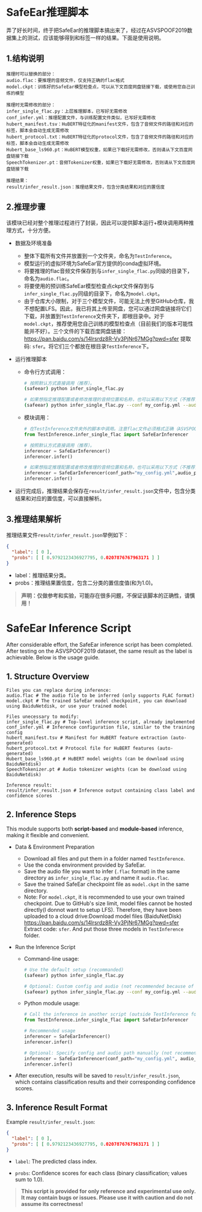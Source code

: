 # SafeEar推理脚本

弄了好长时间，终于把SafeEar的推理脚本搞出来了，经过在ASVSPOOF2019数据集上的测试，应该能够得到和标签一样的结果。下面是使用说明。

## 1.结构说明

```
推理时可以替换的部分：
audio.flac：要推理的音频文件，仅支持正确的flac格式
model.ckpt：训练好的SafeEar模型检查点，可以从下文百度网盘链接下载，或使用您自己训练的模型

推理时无需修改的部分：
infer_single_flac.py：上层推理脚本，已写好无需修改
conf_infer.yml：推理配置文件，与训练配置文件类似，已写好无需修改
hubert_manifest.tsv：HuBERT特征化的manifest文件，包含了音频文件的路径和对应的标签，脚本会自动生成无需修改
hubert_protocol.txt：HuBERT特征化的protocol文件，包含了音频文件的路径和对应的标签，脚本会自动生成无需修改
Hubert_base_ls960.pt：HuBERT模型权重，如果已下载好无需修改，否则请从下文百度网盘链接下载
SpeechTokenizer.pt：音频Tokenizer权重，如果已下载好无需修改，否则请从下文百度网盘链接下载

推理结果：
result/infer_result.json：推理结果文件，包含分类结果和对应的置信度
```

## 2.推理步骤

该模块已经对整个推理过程进行了封装，因此可以提供脚本运行+模块调用两种推理方式，十分方便。

- 数据及环境准备
    - 整体下载所有文件并放置到一个文件夹，命名为`TestInference`。
    - 模型运行的虚拟环境为SafeEar官方提供的conda虚拟环境。
    - 将要推理的flac音频文件保存到与`infer_single_flac.py`同级的目录下，命名为`audio.flac`。
    - 将要使用的预训练SafeEar模型检查点ckpt文件保存到与`infer_single_flac.py`同级的目录下，命名为`model.ckpt`。
    - 由于仓库大小限制，对于三个模型文件，可能无法上传至GitHub仓库，我不想配置LFS。因此，我已将其上传至网盘，您可以通过网盘链接将它们下载，并放置到`TestInference`文件夹下，即根目录中。对于`model.ckpt`，推荐使用您自己训练的模型检查点（目前我们的版本可能性能并不好）。三个文件的下载百度网盘链接：https://pan.baidu.com/s/14lrsrdz8R-Vy3PjNr67MGg?pwd=sfer 提取码: `sfer`。将它们三个都放在根目录`TestInference`下。

- 运行推理脚本
    - 命令行方式调用：
        ```bash
        # 按照默认方式直接调用（推荐）。
        (safeear) python infer_single_flac.py

        # 如果想指定推理配置或者修改推理的音频位置和名称，也可以采用以下方式（不推荐，因为推理器类的实现有可能存在潜在问题，或者推理配置可能存在潜在问题，这部分没有经过测试，故使用时应保持谨慎）。
        (safeear) python infer_single_flac.py --conf my_config.yml --audio my_audio.flac
        ```
    - 模块调用：
        ```python
        # 在TestInference文件夹外的脚本中调用。注意flac文件必须格式正确（ASVSPOOF2019数据集中的flac音频格式是正确的）。
        from TestInference.infer_single_flac import SafeEarInferencer

        # 按照默认方式直接调用（推荐）。
        inferencer = SafeEarInferencer()
        inferencer.infer()

        # 如果想指定推理配置或者修改推理的音频位置和名称，也可以采用以下方式（不推荐，因为推理器类的实现有可能存在潜在问题，或者推理配置可能存在潜在问题，这部分没有经过测试，故使用时应保持谨慎）。
        inferencer = SafeEarInferencer(conf_path="my_config.yml",audio_path="my_audio.flac")
        inferencer.infer()
        ```
- 运行完成后，推理结果会保存在`result/infer_result.json`文件中，包含分类结果和对应的置信度，可以直接解析。

## 3.推理结果解析

推理结果文件`result/infer_result.json`举例如下：
```json
{
  "label": [ 0 ],
  "probs": [ [ 0.9792123436927795, 0.0207876767963171 ] ]
}
```
- label：推理结果分类。
- probs：推理结果置信度，包含二分类的置信度值(和为1.0)。

> **声明：仅做参考和实验，可能存在很多问题，不保证该脚本的正确性，请慎用！**


# SafeEar Inference Script

After considerable effort, the SafeEar inference script has been completed. After testing on the ASVSPOOF2019 dataset, the same result as the label is achievable. Below is the usage guide.

## 1. Structure Overview

```
Files you can replace during inference:
audio.flac # The audio file to be inferred (only supports FLAC format)
model.ckpt # The trained SafeEar model checkpoint, you can download using BaiduNetdisk, or use your trained model

Files unecessary to modify:
infer_single_flac.py # Top-level inference script, already implemented
conf_infer.yml # Inference configuration file, similar to the training config
hubert_manifest.tsv # Manifest for HuBERT feature extraction (auto-generated)
hubert_protocol.txt # Protocol file for HuBERT features (auto-generated)
Hubert_base_ls960.pt # HuBERT model weights (can be download using BaiduNetdisk)
SpeechTokenizer.pt # Audio tokenizer weights (can be download using BaiduNetdisk)

Inference result:
result/infer_result.json # Inference output containing class label and confidence scores
```

## 2. Inference Steps

This module supports both **script-based** and **module-based** inference, making it flexible and convenient.

- Data & Environment Preparation
  - Download all files and put them in a folder named `TestInference`.
  - Use the conda environment provided by SafeEar.
  - Save the audio file you want to infer (`.flac` format) in the same directory as `infer_single_flac.py` and name it `audio.flac`.
  - Save the trained SafeEar checkpoint file as `model.ckpt` in the same directory.
  - Note: For `model.ckpt`, it is recommended to use your own trained checkpoint. Due to GitHub's size limit, model files cannot be hosted directly(I donnot want to setup LFS). Therefore, they have been uploaded to a cloud drive:Download model files (BaiduNetDisk) https://pan.baidu.com/s/14lrsrdz8R-Vy3PjNr67MGg?pwd=sfer Extract code: `sfer`. And put those three models in `TestInference` folder.


- Run the Inference Script

  - Command-line usage:
    ```bash
    # Use the default setup (recommanded)
    (safeear) python infer_single_flac.py

    # Optional: Custom config and audio (not recommended because of possible code errors)
    (safeear) python infer_single_flac.py --conf my_config.yml --audio my_audio.flac
    ```
  - Python module usage:
    ```Python
    # Call the inference in another script (outside TestInference folder)
    from TestInference.infer_single_flac import SafeEarInferencer

    # Recommended usage
    inferencer = SafeEarInferencer()
    inferencer.infer()

    # Optional: Specify config and audio path manually (not recommended because of possible code errors)
    inferencer = SafeEarInferencer(conf_path="my_config.yml", audio_path="my_audio.flac")
    inferencer.infer()
    ```

- After execution, results will be saved to `result/infer_result.json`, which contains classification results and their corresponding confidence scores.

## 3. Inference Result Format

Example `result/infer_result.json`:

```Json
{
  "label": [ 0 ],
  "probs": [ [ 0.9792123436927795, 0.0207876767963171 ] ]
}
```

- `label`: The predicted class index.

- `probs`: Confidence scores for each class (binary classification; values sum to 1.0).

> **This script is provided for only reference and experimental use only. It may contain bugs or issues. Please use it with caution and do not assume its correctness!**
